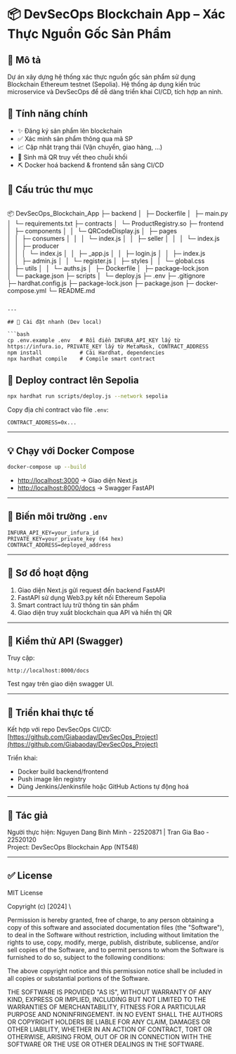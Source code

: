 # 📦 DevSecOps Blockchain App – Xác Thực Nguồn Gốc Sản Phẩm

## 🧱 Mô tả

Dự án xây dựng hệ thống xác thực nguồn gốc sản phẩm sử dụng Blockchain Ethereum testnet (Sepolia). Hệ thống áp dụng kiến trúc microservice và DevSecOps để dễ dàng triển khai CI/CD, tích hợp an ninh.

## 🔧 Tính năng chính

- ✨ Đăng ký sản phẩm lên blockchain
- ✅ Xác minh sản phẩm thông qua mã SP
- 📈 Cập nhật trạng thái (Vận chuyển, giao hàng, ...)
- 💼 Sinh mã QR truy vết theo chuỗi khối
- ⛏️ Docker hoá backend & frontend sẵn sàng CI/CD

## 📁 Cấu trúc thư mục

```

```

📦 DevSecOps_Blockchain_App
    ├─ backend
    │  ├─ Dockerfile
    │  ├─ main.py
    │  └─ requirements.txt
    ├─ contracts
    │  └─ ProductRegistry.so
    ├─ frontend
    │  ├─ components
    │  │  └─ QRCodeDisplay.js
    │  ├─ pages
    │  │  ├─ consumers
    │  │  │  └─ index.js
    │  │  ├─ seller
    │  │  │  └─ index.js
    │  │  ├─ producer   
    │  │  │  └─ index.js
    │  │  ├─ _app.js
    │  │  ├─ login.js
    │  │  ├─ index.js
    │  │  ├─ admin.js
    │  │  └─ register.js
    │  ├─ styles
    │  │  └─ global.css
    │  ├─ utils
    │  │  └─ auths.js
    │  ├─ Dockerfile
    │  ├─ package-lock.json
    │  └─ package.json
    ├─ scripts
    │  └─ deploy.js
    ├─ .env
    ├─ .gitignore
    ├─ hardhat.config.js
    ├─ package-lock.json
    ├─ package.json
    ├─ docker-compose.yml
    └─ README.md

````

---

## 🚀 Cài đặt nhanh (Dev local)

```bash
cp .env.example .env   # Rồi điền INFURA_API_KEY lấy từ https://infura.io, PRIVATE_KEY lấy từ MetaMask, CONTRACT_ADDRESS
npm install            # Cài Hardhat, dependencies
npx hardhat compile    # Compile smart contract
````

## 🚀 Deploy contract lên Sepolia

```bash
npx hardhat run scripts/deploy.js --network sepolia
```

Copy địa chỉ contract vào file `.env`:

```
CONTRACT_ADDRESS=0x...
```

---

## 💡 Chạy với Docker Compose

```bash
docker-compose up --build
```

- [http://localhost:3000](http://localhost:3000) → Giao diện Next.js
- [http://localhost:8000/docs](http://localhost:8000/docs) → Swagger FastAPI

---

## 🔐 Biến môi trường `.env`

```env
INFURA_API_KEY=your_infura_id
PRIVATE_KEY=your_private_key (64 hex)
CONTRACT_ADDRESS=deployed_address
```

---

## 🧠 Sơ đồ hoạt động

1. Giao diện Next.js gửi request đến backend FastAPI
2. FastAPI sử dụng Web3.py kết nối Ethereum Sepolia
3. Smart contract lưu trữ thông tin sản phẩm
4. Giao diện truy xuất blockchain qua API và hiển thị QR

---

## 🧪 Kiểm thử API (Swagger)

Truy cập:

```
http://localhost:8000/docs
```

Test ngay trên giao diện swagger UI.

---

## 🚀 Triển khai thực tế

Kết hợp với repo DevSecOps CI/CD:
[https://github.com/Giabaoday/DevSecOps_Project](https://github.com/Giabaoday/DevSecOps_Project)

Triển khai:

- Docker build backend/frontend
- Push image lên registry
- Dùng Jenkins/Jenkinsfile hoặc GitHub Actions tự động hoá

---

## 👤 Tác giả

Người thực hiện: Nguyen Dang Binh Minh - 22520871 | Tran Gia Bao - 22520120 \
Project: DevSecOps Blockchain App (NT548)

---

## ✅ License

MIT License

Copyright (c) \[2024] \

Permission is hereby granted, free of charge, to any person obtaining a copy
of this software and associated documentation files (the "Software"), to deal
in the Software without restriction, including without limitation the rights
to use, copy, modify, merge, publish, distribute, sublicense, and/or sell
copies of the Software, and to permit persons to whom the Software is
furnished to do so, subject to the following conditions:

The above copyright notice and this permission notice shall be included in all
copies or substantial portions of the Software.

THE SOFTWARE IS PROVIDED "AS IS", WITHOUT WARRANTY OF ANY KIND, EXPRESS OR
IMPLIED, INCLUDING BUT NOT LIMITED TO THE WARRANTIES OF MERCHANTABILITY,
FITNESS FOR A PARTICULAR PURPOSE AND NONINFRINGEMENT. IN NO EVENT SHALL THE
AUTHORS OR COPYRIGHT HOLDERS BE LIABLE FOR ANY CLAIM, DAMAGES OR OTHER
LIABILITY, WHETHER IN AN ACTION OF CONTRACT, TORT OR OTHERWISE, ARISING FROM,
OUT OF OR IN CONNECTION WITH THE SOFTWARE OR THE USE OR OTHER DEALINGS IN THE
SOFTWARE.
